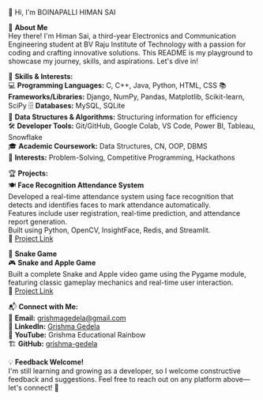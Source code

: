 👋 Hi, I'm BOINAPALLI HIMAN SAI

📌 **About Me**  
Hey there! I'm Himan Sai, a third-year Electronics and Communication Engineering student at BV Raju Institute of Technology with a passion for coding and crafting innovative solutions. This README is my playground to showcase my journey, skills, and aspirations. Let's dive in!


🚀 **Skills & Interests:**  
💻 **Programming Languages:** C, C++, Java, Python, HTML, CSS
📚 **Frameworks/Libraries:** Django, NumPy, Pandas, Matplotlib, Scikit-learn, SciPy
🗄️ **Databases:** MySQL, SQLite  
🧩 **Data Structures & Algorithms:** Structuring information for efficiency  
🛠️ **Developer Tools:** Git/GitHub, Google Colab, VS Code, Power BI, Tableau, Snowflake  
🎓 **Academic Coursework:** Data Structures, CN, OOP, DBMS  
🎯 **Interests:** Problem-Solving, Competitive Programming, Hackathons

🏆 **Projects:**  
🍽️ **Face Recognition Attendance System**  
Developed a real-time attendance system using face recognition that detects and identifies faces to mark attendance automatically.  
Features include user registration, real-time prediction, and attendance report generation.  
Built using Python, OpenCV, InsightFace, Redis, and Streamlit.  
🔗 [Project Link](https://github.com/himansai/attendance-system-ap.git)


🐍 **Snake Game**  
🎮 **Snake and Apple Game**  
Built a complete Snake and Apple video game using the Pygame module, featuring classic gameplay mechanics and real-time user interaction.  
🔗 [Project Link](https://github.com/himansai/Python_Project.git)
 

📬 **Connect with Me:**  
📧 **Email:** grishmagedela@gmail.com  
💼 **LinkedIn:** [Grishma Gedela](#)  
🎥 **YouTube:** Grishma Educational Rainbow  
🏗️ **GitHub:** [grishma-gedela](https://github.com/grishma-gedela)  

💡 **Feedback Welcome!**  
I'm still learning and growing as a developer, so I welcome constructive feedback and suggestions. Feel free to reach out on any platform above—let's connect! 🚀
